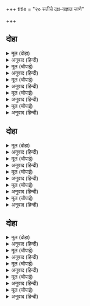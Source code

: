 +++
title = "२० सतीचे दक्ष-यज्ञात जाणे"

+++


## दोहा


<details><summary>मूल (दोहा)</summary>

दच्छ लिए मुनि बोलि सब करन लगे बड़ जाग।  
नेवते सादर सकल सुर जे पावत मख भाग॥ ६०॥
</details>

<details><summary>अनुवाद (हिन्दी)</summary>

दक्षाने सर्व मुनींना बोलावले आणि तो मोठा यज्ञ करू लागला. हविर्भागाचा ज्यांना अधिकार होता, त्या सर्व देवांना दक्षाने आदराने निमंत्रित केले.॥ ६०॥
</details>

<details><summary>मूल (चौपाई)</summary>

किंनर नाग सिद्ध गंधर्बा।  
बधुन्ह समेत चले सुर सर्बा॥  
बिष्नु बिरंचि महेसु बिहाई।  
चले सकल सुर जान बनाई॥
</details>

<details><summary>अनुवाद (हिन्दी)</summary>

(दक्षाचे निमंत्रण मिळाल्यावर) किन्नर, नाग, सिद्ध, गंधर्व आणि सर्व देव हे आपापल्या स्त्रियांसह निघाले. विष्णू, ब्रह्मदेव आणि महादेव हे सोडून सर्व देव आपापली विमाने सजवून निघाले.॥ १॥
</details>

<details><summary>मूल (चौपाई)</summary>

सतीं बिलोके ब्योम बिमाना।  
जात चले सुंदर बिधि नाना॥  
सुर सुंदरी करहिं कल गाना।  
सुनत श्रवन छूटहिं मुनि ध्याना॥
</details>

<details><summary>अनुवाद (हिन्दी)</summary>

अनेक प्रकारची सुंदर विमाने आकाशमार्गाने जात असल्याचे सतीने पाहिले. अप्सरा मधुर गीत गात होत्या. ते ऐकून मुनींचेध्यानही विचलित होत होते.॥ २॥
</details>

<details><summary>मूल (चौपाई)</summary>

पूछेउ तब सिवँ कहेउ बखानी।  
पिता जग्य सुनि कछु हरषानी॥  
जौं महेसु मोहि आयसु देहीं।  
कछु दिन जाइ रहौं मिस एहीं॥
</details>

<details><summary>अनुवाद (हिन्दी)</summary>

विमानातून देव का जात आहेत, म्हणून सतीने विचारले, तेव्हा श्रीशिवांनी सर्व हकिगत सांगितली. वडील यज्ञ करीत आहेत, हे ऐकून सती काहीशी प्रसन्न झाली आणि विचार करू लागली की श्रीशंकरांनी जर मला आज्ञा दिली, तर या निमित्ताने काही दिवस माहेरी जाऊन राहता येईल.॥ ३॥
</details>

<details><summary>मूल (चौपाई)</summary>

पति परित्याग हृदयँ दुखु भारी।  
कहइ न निज अपराध बिचारी॥  
बोली सती मनोहर बानी।  
भय संकोच प्रेम रस सानी॥
</details>

<details><summary>अनुवाद (हिन्दी)</summary>

कारण, पतीने त्याग केल्याचे मोठे शल्य तिच्या मनात होते. परंतु आपल्याकडूनच अपराध झाला, म्हणून ती काही बोलत नव्हती. शेवटी ती भय, संकोच आणि प्रेमाने भरलेल्या अशा मनोहर वाणीने म्हणाली,॥ ४॥
</details>

## दोहा


<details><summary>मूल (दोहा)</summary>

पिता भवन उत्सव परम जौं प्रभु आयसु होइ।  
तौ मैं जाउँ कृपायतन सादर देखन सोइ॥ ६१॥
</details>

<details><summary>अनुवाद (हिन्दी)</summary>

‘हे प्रभो, माझ्या पित्याच्या घरी फार मोठा उत्सव आहे. तो पाहाण्याची मला उत्सुकता आहे. हे कृपानिधान! जर तुमची आज्ञा असेल तर मी तो पाहाण्यास जाऊ काय?’॥६१॥
</details>

<details><summary>मूल (चौपाई)</summary>

कहेहु नीक मोरेहुँ मन भावा।  
यह अनुचित नहिं नेवत पठावा॥  
दच्छ सकल निज सुता बोलाईं।  
हमरें बयर तुम्हउ बिसराईं॥
</details>

<details><summary>अनुवाद (हिन्दी)</summary>

श्रीशिव म्हणाले, ‘तू म्हणतेस ते ठीक आहे. मलाही ते पटते, पण त्यांनी निमंत्रण पाठविले नाही, हे योग्य नव्हे. दक्षाने सर्व मुलींना बोलावले आहे, परंतु आमच्याशी वैर असल्यामुळे ते तुलाही विसरले.॥ १॥
</details>

<details><summary>मूल (चौपाई)</summary>

ब्रह्मसभाँ हम सनदुखु माना।  
तेहि तें अजहुँ करहिं अपमाना॥  
जौं बिनु बोलें जाहु भवानी।  
रहइ न सीलु सनेहु न कानी॥
</details>

<details><summary>अनुवाद (हिन्दी)</summary>

एकदा ब्रह्मदेवाच्या सभेमध्ये ते आमच्यावर नाराज झाले होते. त्यामुळे अजूनही ते आमचा अपमान करतात. हे भवानी, निमंत्रण नसताना तू गेलीस, तर त्यात शील, प्रेम किंवा मान-मर्यादा असणार नाही.॥ २॥
</details>

<details><summary>मूल (चौपाई)</summary>

जदपि मित्र प्रभु पितु गुर गेहा।  
जाइअ बिनु बोलेहुँ न सँदेहा॥  
तदपि बिरोध मान जहँ कोई।  
तहाँ गएँ कल्यानु न होई॥
</details>

<details><summary>अनुवाद (हिन्दी)</summary>

मित्र, स्वामी, पिता आणि गुरू यांच्या घरी न बोलावताही जावे, यात काही शंका नाही. तरीही जिथे कोणी वैर करत असेल, तिथे जाण्याने कल्याण होणार नाही.’॥ ३॥
</details>

<details><summary>मूल (चौपाई)</summary>

भाँति अनेक संभु समुझावा।  
भावी बस न ग्यानु उर आवा॥  
कह प्रभु जाहु जो बिनहिं बोलाएँ।  
नहिं भलि बात हमारे भाएँ॥
</details>

<details><summary>अनुवाद (हिन्दी)</summary>

शिवांनी अनेक प्रकारे समजावून सांगितले, परंतु पुढे होणाऱ्या अटळ गोष्टीमुळे सतीला ते पटले नाही. तेव्हा शिव म्हणाले की, ‘जर न बोलाविता गेलीस, तर आमच्या मते ती चांगली गोष्ट होणार नाही.॥ ४॥
</details>

## दोहा


<details><summary>मूल (दोहा)</summary>

कहि देखा हर जतन बहु रहइ न दच्छकुमारि।  
दिए मुख्य गन संग तब बिदा कीन्ह त्रिपुरारि॥ ६२॥
</details>

<details><summary>अनुवाद (हिन्दी)</summary>

शिवांनी पुष्कळ सांगून पाहिले, परंतु सती काही ऐकेना, तेव्हा महादेवांनी आपले मुख्य गण सोबत देऊन तिला पाठवून दिले.॥ ६२॥
</details>

<details><summary>मूल (चौपाई)</summary>

पिता भवन जब गईं भवानी।  
दच्छ त्रास काहुँ न सनमानी॥  
सादर भलेहिं मिली एक माता।  
भगिनीं मिलीं बहुत मुसुकाता॥
</details>

<details><summary>अनुवाद (हिन्दी)</summary>

भवानी जेव्हा आपल्या वडिलांच्या घरी गेली, तेव्हा दक्षाच्या भीतीमुळे कुणीही तिचे स्वागत केले नाही, फक्त आई तेवढी आदराने तिला भेटली. बहिणी भेटल्या पण त्यांनी सतीला पाहून नाके मुरडली.॥ १॥
</details>

<details><summary>मूल (चौपाई)</summary>

दच्छ न कछु पूछी कुसलाता।  
सतिहि बिलोकि जरे सब गाता॥  
सतीं जाइ देखेउ तब जागा।  
कतहुँ न दीख संभु कर भागा॥
</details>

<details><summary>अनुवाद (हिन्दी)</summary>

स्वतः दक्षाने विचारपूस केली नाही. सतीला पाहून दक्षाच्या अंगाची लाही लाही झाली. जेव्हा सतीने जाऊन यज्ञ पाहिला, तेव्हा तिथे कुठे शिवांचा भाग ठेवलेला तिला दिसला नाही.॥ २॥
</details>

<details><summary>मूल (चौपाई)</summary>

तब चित चढ़ेउ जो संकर कहेऊ।  
प्रभु अपमानु समुझि उर दहेऊ॥  
पाछिल दुखु न हृदयँअस ब्यापा।  
जस यह भयउ महा परितापा॥
</details>

<details><summary>अनुवाद (हिन्दी)</summary>

शंकरांनी जे सांगितले होते, ते सतीला आठवले. आपल्या पतीच्या अपमानामुळे सतीचे मन दुःखी झाले. पूर्वी त्यागामुळे तिचे मन इतके कष्टी झाले नव्हते, परंतु यावेळी मात्र (पतीच्या अपमानामुळे) तिचे काळीज पेटून उठले.॥ ३॥
</details>

<details><summary>मूल (चौपाई)</summary>

जद्यपि जग दारुन दुख नाना।  
सब तें कठिन जाति अवमाना॥  
समुझि सो सतिहि भयउ अति क्रोधा।  
बहु बिधि जननीं कीन्ह प्रबोधा॥
</details>

<details><summary>अनुवाद (हिन्दी)</summary>

जरी जगामध्ये अनेक प्रकारची घोर दुःखे असली, तरी स्वजनांकडून होणारा अपमान हा फार भयंकर असतो. तो पाहून सतीच्या अंगाचा तिळपापड झाला. आईने तिला पुष्कळ समजावण्याचा प्रयत्न केला.॥ ४॥
</details>
